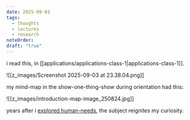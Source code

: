 ```yaml
---
date: 2025-09-03
tags:
  - thoughts
  - lectures
  - research
noteOrder:
draft: "true"
---
```

i read this, in [[applications/applications-class-1|applications-class-1]]. 

![[z_images/Screenshot 2025-09-03 at 23.38.04.png]]

my mind-map in the show-one-thing-show during orientation had this: 

![[z_images/introduction-map-image_250824.jpg]]

years after i [explored human-needs](https://arjunmakesthings.github.io/projects/2022_in-between-life-and-death/page.html), the subject reignites my curiosity. 